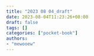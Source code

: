 ```yaml
---
title: "2023 08 04_draft"
date: 2023-08-04T11:23:26+08:00
draft: false
tags: []
categories: ["pocket-book"]
authors:
- "mewooew"
---
```


